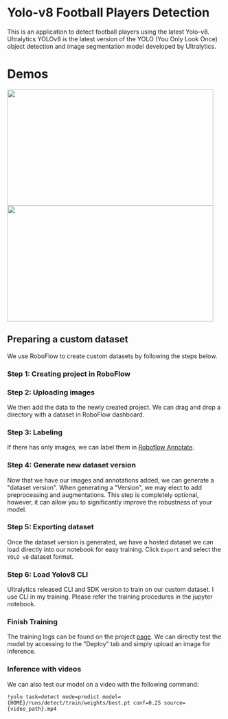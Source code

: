 # Yolo-v8 Football Players Detection
This is an application to detect football players using the latest Yolo-v8. Ultralytics YOLOv8 is the latest version of the YOLO (You Only Look Once) object detection and image segmentation model developed by Ultralytics.

# Demos
<img src="https://github.com/jackyccl/yolov8_detection/blob/main/demo_gifs/019d5b34_1_AdobeExpress.gif" width="480" height="270" />

<img src="https://github.com/jackyccl/yolov8_detection/blob/main/demo_gifs/08fd33_4_AdobeExpress.gif" width="480" height="270" />

## Preparing a custom dataset

We use RoboFlow to create custom datasets by following the steps below. 

### Step 1: Creating project in RoboFlow

### Step 2: Uploading images

We then add the data to the newly created project. We can drag and drop a directory with a dataset in RoboFlow dashboard.

### Step 3: Labeling

If there has only images, we can label them in [Roboflow Annotate](https://docs.roboflow.com/annotate).

### Step 4: Generate new dataset version

Now that we have our images and annotations added, we can generate a "dataset version". When generating a "Version", we may elect to add preprocessing and augmentations. This step is completely optional, however, it can allow you to significantly improve the robustness of your model.

### Step 5: Exporting dataset

Once the dataset version is generated, we have a hosted dataset we can load directly into our notebook for easy training. Click `Export` and select the `YOLO v8` dataset format.

### Step 6: Load Yolov8 CLI
Ultralytics released CLI and SDK version to train on our custom dataset. I use CLI in my training. Please refer the training procedures in the jupyter notebook. 

### Finish Training
The training logs can be found on the project [page](https://app.roboflow.com/jackyccl/football-players-detection-2-e9a5j/overview). We can directly test the model by accessing to the "Deploy" tab and simply upload an image for inference.

### Inference with videos
We can also test our model on a video with the following command:

`!yolo task=detect mode=predict model={HOME}/runs/detect/train/weights/best.pt conf=0.25 source={video_path}.mp4`
